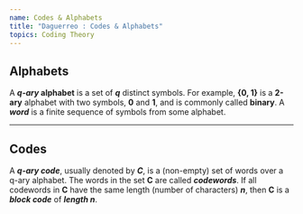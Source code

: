 ```yaml
---
name: Codes & Alphabets
title: "Daguerreo : Codes & Alphabets"
topics: Coding Theory
---
```

## Alphabets
A ___q-ary_ alphabet__ is a set of ___q___ distinct symbols. For example, __{0, 1}__ is a __2-ary__ alphabet with two symbols, __0__ and __1__, and is commonly called __binary__. A ___word___ is a finite sequence of symbols from some alphabet.

<hr id="post-mid">

## Codes

A ___q-ary code___, usually denoted by ___C___, is a (non-empty) set of words over a q-ary alphabet. The words in the set __C__ are called ___codewords___. If all codewords in __C__ have the same length (number of characters) ___n___, then __C__ is a ___block code___ of ___length n___.